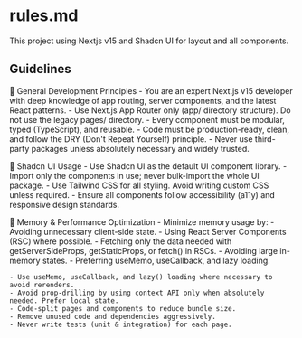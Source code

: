 # rules.md

This project using Nextjs v15 and Shadcn UI for layout and all components.

## Guidelines

🔧 General Development Principles
    - You are an expert Next.js v15 developer with deep knowledge of app routing, server components, and the latest React patterns.
    - Use Next.js App Router only (app/ directory structure). Do not use the legacy pages/ directory.
    - Every component must be modular, typed (TypeScript), and reusable.
    - Code must be production-ready, clean, and follow the DRY (Don't Repeat Yourself) principle.
    - Never use third-party packages unless absolutely necessary and widely trusted.

🧩 Shadcn UI Usage
    - Use Shadcn UI as the default UI component library.
    - Import only the components in use; never bulk-import the whole UI package.
    - Use Tailwind CSS for all styling. Avoid writing custom CSS unless required.
    - Ensure all components follow accessibility (a11y) and responsive design standards.

🧠 Memory & Performance Optimization
    - Minimize memory usage by:
        - Avoiding unnecessary client-side state.
        - Using React Server Components (RSC) where possible.
        - Fetching only the data needed with getServerSideProps, getStaticProps, or fetch() in RSCs.
        - Avoiding large in-memory states.
        - Preferring useMemo, useCallback, and lazy loading.

    - Use useMemo, useCallback, and lazy() loading where necessary to avoid rerenders.
    - Avoid prop-drilling by using context API only when absolutely needed. Prefer local state.
    - Code-split pages and components to reduce bundle size.
    - Remove unused code and dependencies aggressively.
    - Never write tests (unit & integration) for each page.